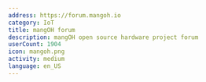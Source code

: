 ```yaml
---
address: https://forum.mangoh.io
category: IoT
title: mangOH forum
description: mangOH open source hardware project forum
userCount: 1904
icon: mangoh.png
activity: medium
language: en_US
---
```

